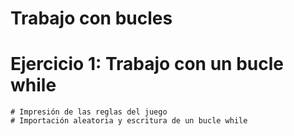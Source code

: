 
# Trabajo con bucles
  
  # Ejercicio 1: Trabajo con un bucle while
    # Impresión de las reglas del juego
    # Importación aleatoria y escritura de un bucle while